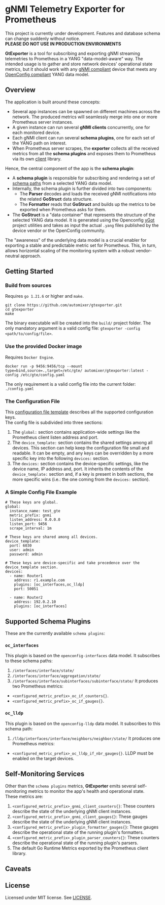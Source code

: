 # gNMI Telemetry Exporter for Prometheus
This project is currently under development. Features and database schema can change suddenly without notice.  
**PLEASE DO NOT USE IN PRODUCTION ENVIRONMENTS**  

**GtExporter** is a tool for subscribing and exporting gNMI streaming telemetries to Prometheus in a YANG 
"data-model-aware" way. The intended usage is to gather and store network devices' operational state metrics, 
but it should work with any [gNMI compliant](https://github.com/openconfig/reference/tree/master/rpc/gnmi) 
device that meets any [OpenConfig compliant](https://github.com/openconfig/public/blob/master/doc/openconfig_style_guide.md) YANG data model. 

## Overview
The application is built around these concepts:
- Several app instances can be spawned on different machines across the network. 
The produced metrics will seamlessly merge into one or more Prometheus server instances.
- A given instance can run several **gNMI clients** concurrently, one for each monitored device.
- Each gNMI client can run several **schema plugins**, one for each set of the YANG path on interest.
- When Prometheus server scrapes, the **exporter** collects all the received metrics from all the **schema plugins** 
and exposes them to Prometheus via its own [client](https://github.com/prometheus/client_golang) library.  

Hence, the central component of the app is the **schema plugin**:
- A **schema plugin** is responsible for subscribing and rendering a set of 
[schema paths](https://openconfig.net/projects/models/paths/) from a selected YANG data model.
- Internally, the schema plugin is further divided into two components:
  - The **Parser** decodes and loads the received gNMI notifications into the related **GoStruct** data structure.
  - The **Formatter** reads that **GoStruct** and builds up the metrics to be exported when Prometheus asks for them. 
- The **GoStruct** is a "data container" that represents the structure of the selected YANG data model. 
It is generated using the Openconfig [yGot](https://github.com/openconfig/ygot) project utilities and takes as 
input the actual ```.yang``` files published by the device vendor or the OpenConfig community.

The "awareness" of the underlying data model is a crucial enabler for exporting a stable and 
predictable metric set for Prometheus. This, in turn, allows horizontal scaling of the monitoring system with a 
robust vendor-neutral approach.

## Getting Started
### Build from sources
Requires ```go 1.21.6``` or higher and ```make```.
```
git clone https://github.com/automixer/gtexporter.git
cd gtexporter
make
```
The binary executable will be created into the ```build/``` project folder. The only mandatory argument is 
a valid config file: ```gtexporter -config <path/to/config/file>```.

### Use the provided Docker image
Requires ```Docker Engine```.
```
docker run -p 9456:9456/tcp --mount type=bind,source=.,target=/etc/gte/ automixer/gtexporter:latest -config /etc/gte/config.yaml
```
The only requirement is a valid config file into the current folder: ```./config.yaml```

### The Configuration File
This [configuration file template](config-keys.yaml) describes all the supported configuration keys.  
The config file is subdivided into three sections:
1) The ```global:``` section contains application-wide settings like the Prometheus client listen address and port.
2) The ```device_template:``` section contains the shared settings among all devices. This section can
help keep the configuration file small and readable. It can be empty, and any keys can be overridden by a more
specific key into the following ```devices:``` section.
3) The ```devices:``` section contains the device-specific settings, like the device name, IP address and, port.
It inherits the contents of the ```device_template:``` section and, if a key is present in both sections, the more
specific wins (i.e.: the one coming from the ```devices:``` section).

### A Simple Config File Example
```
# These keys are global.
global:
  instance_name: test_gte
  metric_prefix: gnmi
  listen_address: 0.0.0.0
  listen_port: 9456
  scrape_interval: 1m

# These keys are shared among all devices.
device_template:
  port: 6030
  user: admin
  password: admin

# These keys are device-specific and take precedence over the device_template section.
devices:
  - name: Router1
    address: r1.example.com
    plugins: [oc_interfaces,oc_lldp]
    port: 50051

  - name: Router2
    address: 192.0.2.10
    plugins: [oc_interfaces]
```

## Supported Schema Plugins
These are the currently available ```schema plugins```:
### ```oc_interfaces```
This plugin is based on the ```openconfig-interfaces``` data model. It subscribes to these schema paths:
1) ```/interfaces/interface/state/```
2) ```/interfaces/interface/aggregation/state/```
3) ```/interfaces/interface/subinterfaces/subinterface/state/```
It produces two Prometheus metrics:
- ```<configured_metric_prefix>_oc_if_counters{}```.
- ```<configured_metric_prefix>_oc_if_gauges{}```.

### ```oc_lldp```
This plugin is based on the ```openconfig-lldp``` data model. It subscribes to this schema path:
1) ```/lldp/interfaces/interface/neighbors/neighbor/state/```
It produces one Prometheus metrics:
- ```<configured_metric_prefix>_oc_lldp_if_nbr_gauges{}```.
LLDP must be enabled on the target devices.

## Self-Monitoring Services
Other than the ```schema plugins``` metrics, **GtExporter** emits several self-monitoring metrics to monitor 
the app's health and operational state.  
These metrics are:
1) ```<configured_metric_prefix>_gnmi_client_counters{}```: These counters describe the state of the underlying gNMI
client instances.
2) ```<configured_metric_prefix>_gnmi_client_gauges{}```: These gauges describe the state of the underlying gNMI
client instances.
3) ```<configured_metric_prefix>_plugin_formatter_gauges{}```: These gauges describe the operational state of the 
running plugin's formatters.
4) ```<configured_metric_prefix>_plugin_parser_counters{}```: These counters describe the operational state of the 
running plugin's parsers.
5) The default Go Runtime Metrics exported by the Prometheus client library.

## Caveats


## License
Licensed under MIT license. See [LICENSE](LICENSE).

